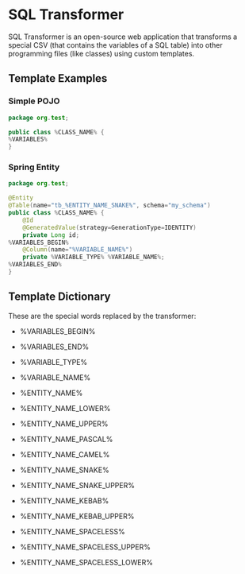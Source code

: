# SQL Transformer

SQL Transformer is an open-source web application that transforms a special CSV (that contains the variables of a SQL table) into other programming files (like classes) using custom templates.

## Template Examples

### Simple POJO

```java
package org.test;

public class %CLASS_NAME% {
%VARIABLES%
}
```

### Spring Entity

```java
package org.test;

@Entity
@Table(name="tb_%ENTITY_NAME_SNAKE%", schema="my_schema")
public class %CLASS_NAME% {
    @Id
    @GeneratedValue(strategy=GenerationType=IDENTITY)
    private Long id;
%VARIABLES_BEGIN%
    @Column(name="%VARIABLE_NAME%")
    private %VARIABLE_TYPE% %VARIABLE_NAME%;
%VARIABLES_END%
}
```


## Template Dictionary

These are the special words replaced by the transformer:

- %VARIABLES_BEGIN%
- %VARIABLES_END%
- %VARIABLE_TYPE%
- %VARIABLE_NAME%

- %ENTITY_NAME%
- %ENTITY_NAME_LOWER%
- %ENTITY_NAME_UPPER%
- %ENTITY_NAME_PASCAL%
- %ENTITY_NAME_CAMEL%
- %ENTITY_NAME_SNAKE%
- %ENTITY_NAME_SNAKE_UPPER%
- %ENTITY_NAME_KEBAB%
- %ENTITY_NAME_KEBAB_UPPER%
- %ENTITY_NAME_SPACELESS%
- %ENTITY_NAME_SPACELESS_UPPER%
- %ENTITY_NAME_SPACELESS_LOWER%
